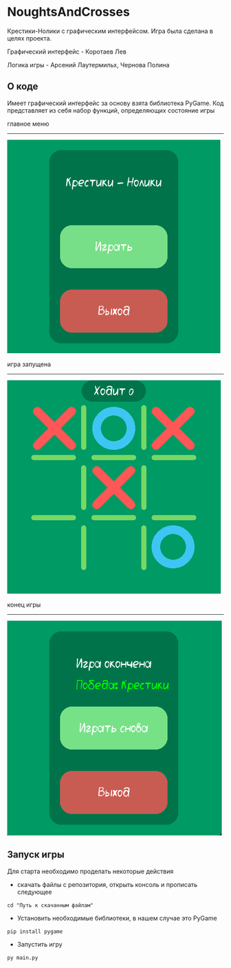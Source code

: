 # NoughtsAndCrosses
Крестики-Нолики с графическим интерфейсом.
Игра была сделана в целях проекта.

Графический интерфейс - Коротаев Лев

Логика игры - Арсений Лаутермильх, Чернова Полина

О коде
---
Имеет графический интерфейс
за основу взята библиотека PyGame.
Код представляет из себя набор функций, определяющих состояние игры

 главное меню
 ___
 ![alt text](readme-images/image.png)

 игра запущена
 ___
 ![alt text](readme-images/image-1.png)

 конец игры
 ___
 ![alt text](readme-images/image-2.png)


Запуск игры
---
Для старта необходимо проделать некоторые действия

* скачать файлы с репозитория, открыть консоль и прописать следующее
```
cd "Путь к скачанным файлам"
```

* Установить необходимые библиотеки, в нашем случае это PyGame
```
pip install pygame
```

* Запустить игру
```
py main.py
```